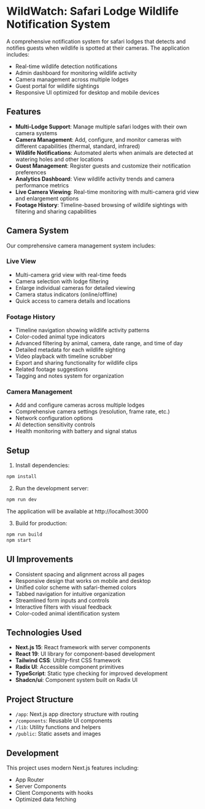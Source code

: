 # WildWatch: Safari Lodge Wildlife Notification System

A comprehensive notification system for safari lodges that detects and notifies guests when wildlife is spotted at their cameras. The application includes:

- Real-time wildlife detection notifications
- Admin dashboard for monitoring wildlife activity
- Camera management across multiple lodges
- Guest portal for wildlife sightings
- Responsive UI optimized for desktop and mobile devices

## Features

- **Multi-Lodge Support**: Manage multiple safari lodges with their own camera systems
- **Camera Management**: Add, configure, and monitor cameras with different capabilities (thermal, standard, infrared)
- **Wildlife Notifications**: Automated alerts when animals are detected at watering holes and other locations
- **Guest Management**: Register guests and customize their notification preferences
- **Analytics Dashboard**: View wildlife activity trends and camera performance metrics
- **Live Camera Viewing**: Real-time monitoring with multi-camera grid view and enlargement options
- **Footage History**: Timeline-based browsing of wildlife sightings with filtering and sharing capabilities

## Camera System

Our comprehensive camera management system includes:

### Live View
- Multi-camera grid view with real-time feeds
- Camera selection with lodge filtering
- Enlarge individual cameras for detailed viewing
- Camera status indicators (online/offline)
- Quick access to camera details and locations

### Footage History
- Timeline navigation showing wildlife activity patterns
- Color-coded animal type indicators
- Advanced filtering by animal, camera, date range, and time of day
- Detailed metadata for each wildlife sighting
- Video playback with timeline scrubber
- Export and sharing functionality for wildlife clips
- Related footage suggestions
- Tagging and notes system for organization

### Camera Management
- Add and configure cameras across multiple lodges
- Comprehensive camera settings (resolution, frame rate, etc.)
- Network configuration options
- AI detection sensitivity controls
- Health monitoring with battery and signal status

## Setup

1. Install dependencies:
```bash
npm install
```

2. Run the development server:
```bash
npm run dev
```

The application will be available at http://localhost:3000

3. Build for production:
```bash
npm run build
npm start
```

## UI Improvements

- Consistent spacing and alignment across all pages
- Responsive design that works on mobile and desktop
- Unified color scheme with safari-themed colors
- Tabbed navigation for intuitive organization
- Streamlined form inputs and controls
- Interactive filters with visual feedback
- Color-coded animal identification system

## Technologies Used

- **Next.js 15**: React framework with server components
- **React 19**: UI library for component-based development
- **Tailwind CSS**: Utility-first CSS framework
- **Radix UI**: Accessible component primitives
- **TypeScript**: Static type checking for improved development
- **Shadcn/ui**: Component system built on Radix UI

## Project Structure

- `/app`: Next.js app directory structure with routing
- `/components`: Reusable UI components
- `/lib`: Utility functions and helpers
- `/public`: Static assets and images

## Development

This project uses modern Next.js features including:
- App Router
- Server Components
- Client Components with hooks
- Optimized data fetching 